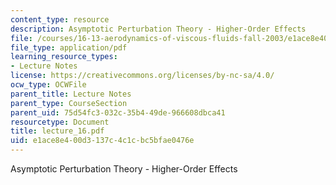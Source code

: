 ```yaml
---
content_type: resource
description: Asymptotic Perturbation Theory - Higher-Order Effects
file: /courses/16-13-aerodynamics-of-viscous-fluids-fall-2003/e1ace8e400d3137c4c1cbc5bfae0476e_lecture_16.pdf
file_type: application/pdf
learning_resource_types:
- Lecture Notes
license: https://creativecommons.org/licenses/by-nc-sa/4.0/
ocw_type: OCWFile
parent_title: Lecture Notes
parent_type: CourseSection
parent_uid: 75d54fc3-032c-35b4-49de-966608dbca41
resourcetype: Document
title: lecture_16.pdf
uid: e1ace8e4-00d3-137c-4c1c-bc5bfae0476e
---
```

Asymptotic Perturbation Theory - Higher-Order Effects